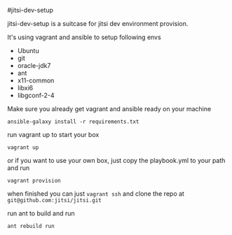 #jitsi-dev-setup

jitsi-dev-setup is a suitcase for jitsi dev environment provision.

It's using vagrant and ansible to setup following envs

- Ubuntu
- git
- oracle-jdk7
- ant
- x11-common
- libxi6
- libgconf-2-4

Make sure you already get vagrant and ansible ready on your machine

```
ansible-galaxy install -r requirements.txt
```

run vagrant up to start your box

```
vagrant up
```

or if you want to use your own box, just copy the playbook.yml to your path and run

```
vagrant provision
```

when finished you can just `vagrant ssh` and clone the repo at `git@github.com:jitsi/jitsi.git`

run ant to build and run

```
ant rebuild run
```
